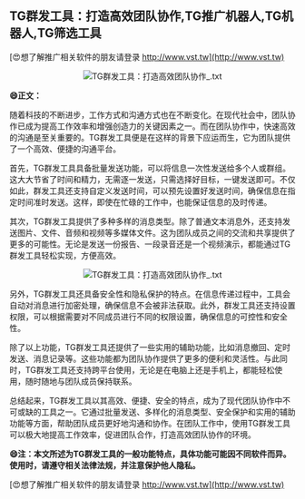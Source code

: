 ## **TG群发工具：打造高效团队协作,TG推广机器人,TG机器人,TG筛选工具**

[😍想了解推广相关软件的朋友请登录 http://www.vst.tw](http://www.vst.tw)

 <center><img src="https://vst.tw/MP4/tuiguang/png/3.png" alt="TG群发工具：打造高效团队协作_.txt"></center>

**😄正文：**

随着科技的不断进步，工作方式和沟通方式也在不断变化。在现代社会中，团队协作已成为提高工作效率和增强创造力的关键因素之一。而在团队协作中，快速高效的沟通是至关重要的。TG群发工具便是在这样的背景下应运而生，它为团队提供了一个高效、便捷的沟通平台。

首先，TG群发工具具备批量发送功能，可以将信息一次性发送给多个人或群组。这大大节省了时间和精力，无需逐一发送，只需选择好目标，一键发送即可。不仅如此，群发工具还支持自定义发送时间，可以预先设置好发送时间，确保信息在指定时间准时发送。这样，即使在忙碌的工作中，也能保证信息的及时传递。

其次，TG群发工具提供了多种多样的消息类型。除了普通文本消息外，还支持发送图片、文件、音频和视频等多媒体文件。这为团队成员之间的交流和共享提供了更多的可能性。无论是发送一份报告、一段录音还是一个视频演示，都能通过TG群发工具轻松实现，方便高效。

 <center><img src="https://vst.tw/MP4/tuiguang/png/8.png" alt="TG群发工具：打造高效团队协作_.txt"></center>

另外，TG群发工具还具备安全性和隐私保护的特点。在信息传递过程中，工具会自动对消息进行加密处理，确保信息不会被非法获取。此外，群发工具还支持设置权限，可以根据需要对不同成员进行不同的权限设置，确保信息的可控性和安全性。

除了以上功能，TG群发工具还提供了一些实用的辅助功能，比如消息撤回、定时发送、消息记录等。这些功能都为团队协作提供了更多的便利和灵活性。与此同时，TG群发工具还支持跨平台使用，无论是在电脑上还是手机上，都能轻松使用，随时随地与团队成员保持联系。

总结起来，TG群发工具以其高效、便捷、安全的特点，成为了现代团队协作中不可或缺的工具之一。它通过批量发送、多样化的消息类型、安全保护和实用的辅助功能等方面，帮助团队成员更好地沟通和协作。在团队工作中，使用TG群发工具可以极大地提高工作效率，促进团队合作，打造高效团队协作的环境。

**😄注：本文所述为TG群发工具的一般功能特点，具体功能可能因不同软件而异。使用时，请遵守相关法律法规，并注意保护他人隐私。**

[😍想了解推广相关软件的朋友请登录 http://www.vst.tw](http://www.vst.tw)




